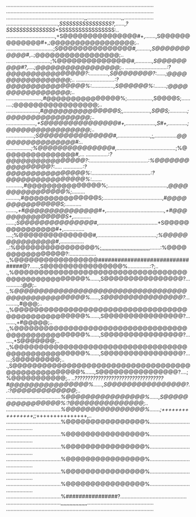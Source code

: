 ....................................................................................................
....................................................................................................
.....................................................,,.......................,,....................
...................................,*SSSSSSSSSSSSSSSS?,......,?SSSSSSSSSSSSSSS*+SSSSSSSSSSSSSSSSS:..
.................................,+S@@@@@@@@@@@@@@@#+,.......,S@@@@@@@@@@@@@#+,;@@@@@@@@@@@@@@@@@;..
................................;S@@@@@@@@@@@@@@@#*,.........,S@@@@@@@@@@@#*,..;@@@@@@@@@@@@@@@@@;..
..............................;%@@@@@@@@@@@@@@@#*,...........,S@@@@@@@@@#?,....;@@@@@@@@@@@@@@@@@;..
............................:?@@@@@@@@@@@@@@@@?:.............,S@@@@@@@@?:......;@@@@@@@@@@@@@@@@@;..
..........................:?@@@@@@@@@@@@@@@@%:...............,S@@@@@@%:........;@@@@@@@@@@@@@@@@@;..
........................,*#@@@@@@@@@@@@@@@%;.................,S@@@@S;..........;@@@@@@@@@@@@@@@@@;..
......................,*#@@@@@@@@@@@@@@@S;,..................,S@@S;............;@@@@@@@@@@@@@@@@@;..
....................,+S@@@@@@@@@@@@@@@#+,....................,S#+,.............;@@@@@@@@@@@@@@@@@;..
...................;S@@@@@@@@@@@@@@@#*,......................,;,...............*@@@@@@@@@@@@@@@@#:..
.................;%@@@@@@@@@@@@@@@#*,........................................;%@@@@@@@@@@@@@@@#*,...
...............:?@@@@@@@@@@@@@@@@?:........................................:%@@@@@@@@@@@@@@@@?:.....
.............:?@@@@@@@@@@@@@@@@%:........................................:?@@@@@@@@@@@@@@@@%:.......
...........,*#@@@@@@@@@@@@@@@%;........................................,*@@@@@@@@@@@@@@@@%;.........
.........,*#@@@@@@@@@@@@@@@S;........................................,*#@@@@@@@@@@@@@@@S;...........
.......,+#@@@@@@@@@@@@@@@#+,.......................................,+#@@@@@@@@@@@@@@@S+,............
......;S@@@@@@@@@@@@@@@#*,........................................+S@@@@@@@@@@@@@@@#+,..............
....;%@@@@@@@@@@@@@@@#*,........................................;%@@@@@@@@@@@@@@@#*,................
..:%@@@@@@@@@@@@@@@@%;,,,,,,,,,,,,,,,,,,,,,,,,,,,,,,,,,.......:%@@@@@@@@@@@@@@@@?:..................
.,%@@@@@@@@@@@@@@@@@#################################@?......,S@@@@@@@@@@@@@@@@%...............:?;..
.,%@@@@@@@@@@@@@@@@@@@@@@@@@@@@@@@@@@@@@@@@@@@@@@@@@@@%......,S@@@@@@@@@@@@@@@@?.............:*@@;..
.,%@@@@@@@@@@@@@@@@@@@@@@@@@@@@@@@@@@@@@@@@@@@@@@@@@@@%......,S@@@@@@@@@@@@@@@@?...........,*#@@@;..
.,%@@@@@@@@@@@@@@@@@@@@@@@@@@@@@@@@@@@@@@@@@@@@@@@@@@@%......,S@@@@@@@@@@@@@@@@?.........,+#@@@@@;..
.,%@@@@@@@@@@@@@@@@@@@@@@@@@@@@@@@@@@@@@@@@@@@@@@@@@@@%......,S@@@@@@@@@@@@@@@@?.......,+S@@@@@@@;..
.,%@@@@@@@@@@@@@@@@@@@@@@@@@@@@@@@@@@@@@@@@@@@@@@@@@@@%......,S@@@@@@@@@@@@@@@@?......;S@@@@@@@@@;..
.,S@@@@@@@@@@@@@@@@@@@@@@@@@@@@@@@@@@@@@@@@@@@@@@@@@@@%......,S@@@@@@@@@@@@@@@@?....;%@@@@@@@@@@@;..
..*??????????????????????????????????#@@@@@@@@@@@@@@@@%......,S@@@@@@@@@@@@@@@@?..:?@@@@@@@@@@@@@;..
.....................................%@@@@@@@@@@@@@@@@%......,S@@@@@@@@@@@@@@@@%:?@@@@@@@@@@@@@@@;..
.....................................%@@@@@@@@@@@@@@@@%.......;++++++++++++++++;;*+++++++++++++++,..
.....................................%@@@@@@@@@@@@@@@@%.............................................
.....................................%@@@@@@@@@@@@@@@@%.............................................
.....................................%@@@@@@@@@@@@@@@@%.............................................
.....................................%@@@@@@@@@@@@@@@@%.............................................
.....................................%@@@@@@@@@@@@@@@@%.............................................
.....................................%@@@@@@@@@@@@@@@@%.............................................
.....................................%################?.............................................
.....................................,,,,,,,,,,,,,,,,,,.............................................
....................................................................................................

